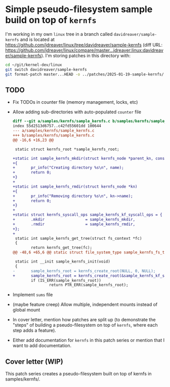 # Simple pseudo-filesystem sample build on top of `kernfs`

I'm working in my own `linux` tree in a branch called `davidreaver/sample-kernfs` and is located at <https://github.com/jdreaver/linux/tree/davidreaver/sample-kernfs> (diff URL: <https://github.com/jdreaver/linux/compare/master...jdreaver:linux:davidreaver/sample-kernfs>). I'm storing patches in this directory with:

```sh
cd ~/git/kernel-dev/linux
git switch davidreaver/sample-kernfs
git format-patch master...HEAD -o ../patches/2025-01-19-sample-kernfs/
```

## TODO

- Fix TODOs in counter file (memory management, locks, etc)
- Allow adding sub-directories with auto-populated `counter` file

  ```diff
  diff --git a/samples/kernfs/sample_kernfs.c b/samples/kernfs/sample_kernfs.c
  index 55d2513d6757..c42fd55601dd 100644
  --- a/samples/kernfs/sample_kernfs.c
  +++ b/samples/kernfs/sample_kernfs.c
  @@ -16,6 +16,23 @@

   static struct kernfs_root *sample_kernfs_root;

  +static int sample_kernfs_mkdir(struct kernfs_node *parent_kn, const char *name, umode_t mode)
  +{
  +       pr_info("Creating directory %s\n", name);
  +       return 0;
  +}
  +
  +static int sample_kernfs_rmdir(struct kernfs_node *kn)
  +{
  +       pr_info("Removing directory %s\n", kn->name);
  +       return 0;
  +}
  +
  +static struct kernfs_syscall_ops sample_kernfs_kf_syscall_ops = {
  +       .mkdir                  = sample_kernfs_mkdir,
  +       .rmdir                  = sample_kernfs_rmdir,
  +};
  +
   static int sample_kernfs_get_tree(struct fs_context *fc)
   {
          return kernfs_get_tree(fc);
  @@ -48,6 +65,6 @@ static struct file_system_type sample_kernfs_fs_type = {

   static int __init sample_kernfs_init(void)
   {
  -       sample_kernfs_root = kernfs_create_root(NULL, 0, NULL);
  +       sample_kernfs_root = kernfs_create_root(&sample_kernfs_kf_syscall_ops, 0, NULL);
          if (IS_ERR(sample_kernfs_root))
                  return PTR_ERR(sample_kernfs_root);
  ```

- Implement `sums` file
- (maybe feature creep) Allow multiple, independent mounts instead of global mount
- In cover letter, mention how patches are split up (to demonstrate the "steps" of building a pseudo-filesystem on top of `kernfs`, where each step adds a feature).
- Either add documentation for `kernfs` in this patch series or mention that I want to add documentation.

## Cover letter (WIP)

This patch series creates a pseudo-filesystem built on top of kernfs in
samples/kernfs/.
